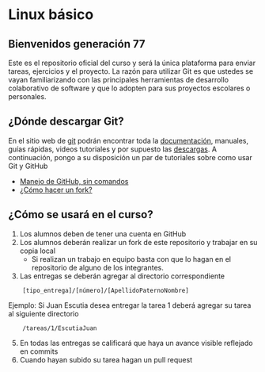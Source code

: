 # Linux básico

## Bienvenidos generación 77

Este es el repositorio oficial del curso y será la única plataforma para enviar tareas, ejercicios y el proyecto. La razón para utilizar Git es que ustedes se vayan familiarizando con las principales herramientas de desarrollo colaborativo de software y que lo adopten para sus proyectos escolares o personales.

## ¿Dónde descargar Git?
En el sitio web de [git](https://git-scm.com) podrán encontrar toda la [documentación](https://git-scm.com/doc), manuales, guías rápidas, videos tutoriales y por supuesto las [descargas](https://git-scm.com/downloads). 
A continuación, pongo a su disposición un par de tutoriales sobre como usar Git y GitHub
- [Manejo de GitHub, sin comandos](https://guides.github.com/activities/hello-world/)
- [¿Cómo hacer un fork?](https://help.github.com/articles/fork-a-repo/)

## ¿Cómo se usará en el curso?
1. Los alumnos deben de tener una cuenta en GitHub
2. Los alumnos deberán realizar un fork de este repositorio y trabajar en su copia local
    - Si realizan un trabajo en equipo basta con que lo hagan en el repositorio de alguno de los integrantes.
3. Las entregas se deberán agregar al directorio correspondiente
```
    [tipo_entrega]/[número]/[ApellidoPaternoNombre]
```
Ejemplo: Si Juan Escutia desea entregar la tarea 1 deberá agregar su tarea al siguiente directorio
```
    /tareas/1/EscutiaJuan
```
5. En todas las entregas se calificará que haya un avance visible reflejado en commits
6. Cuando hayan subido su tarea hagan un pull request



